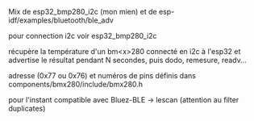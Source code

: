 Mix de esp32_bmp280_i2c (mon mien)
et de 
	esp-idf/examples/bluetooth/ble_adv
	
pour connection i2c voir esp32_bmp280_i2c

récupère la température d'un bm\<x\>280 connecté en i2c à l'esp32 et
advertise le résultat pendant N secondes, puis dodo, remesure, readv...

adresse (0x77 ou 0x76) et numéros de pins définis dans 
	components/bmx280/include/bmx280.h

pour l'instant compatible avec Bluez-BLE -> lescan (attention au filter duplicates)



